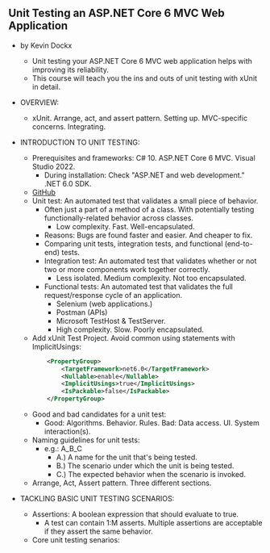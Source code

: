 ## Unit Testing an ASP.NET Core 6 MVC Web Application
- by Kevin Dockx
    - Unit testing your ASP.NET Core 6 MVC web application helps with improving its reliability.
    - This course will teach you the ins and outs of unit testing with xUnit in detail.

- OVERVIEW:
    - xUnit. Arrange, act, and assert pattern. Setting up. MVC-specific concerns. Integrating.

- INTRODUCTION TO UNIT TESTING:
    - Prerequisites and frameworks: C# 10. ASP.NET Core 6 MVC. Visual Studio 2022.
        - During installation: Check "ASP.NET and web development." .NET 6.0 SDK.
    - [GitHub](https://github.com/KevinDockx/UnitTestingAspNetCore6MVC)
    - Unit test: An automated test that validates a small piece of behavior.
        - Often just a part of a method of a class. With potentially testing functionally-related behavior across classes.
            - Low complexity. Fast. Well-encapsulated.
        - Reasons: Bugs are found faster and easier. And cheaper to fix.
        - Comparing unit tests, integration tests, and functional (end-to-end) tests.
        - Integration test: An automated test that validates whether or not two or more components work together correctly.
            - Less isolated. Medium complexity. Not too encapsulated.
        - Functional tests: An automated test that validates the full request/response cycle of an application.
            - Selenium (web applications.)
            - Postman (APIs)
            - Microsoft TestHost & TestServer.
            - High complexity. Slow. Poorly encapsulated.
    - Add xUnit Test Project. Avoid common using statements with ImplicitUsings:
        ```xml
            <PropertyGroup>
                <TargetFramework>net6.0</TargetFramework>
                <Nullable>enable</Nullable>
                <ImplicitUsings>true</ImplicitUsings>
                <IsPackable>false</IsPackable>
            </PropertyGroup>
        ```
    - Good and bad candidates for a unit test:
        - Good: Algorithms. Behavior. Rules. Bad: Data access. UI. System interaction(s).
    - Naming guidelines for unit tests:
        - e.g.: A_B_C
            - A.) A name for the unit that's being tested.
            - B.) The scenario under which the unit is being tested.
            - C.) The expected behavior when the scenario is invoked.
    - Arrange, Act, Assert pattern. Three different sections.
    
- TACKLING BASIC UNIT TESTING SCENARIOS:
    - Assertions: A boolean expression that should evaluate to true.
        - A test can contain 1:M asserts. Multiple assertions are acceptable if they assert the same behavior.
    - Core unit testing senarios: